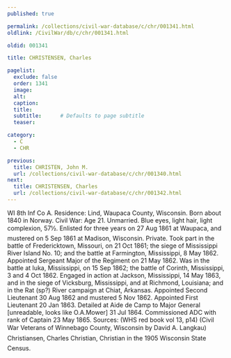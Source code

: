 ```yaml
---
published: true

permalink: /collections/civil-war-database/c/chr/001341.html
oldlink: /CivilWar/db/c/chr/001341.html

oldid: 001341

title: CHRISTENSEN, Charles

pagelist:
  exclude: false
  order: 1341
  image: 
  alt:
  caption:
  title:
  subtitle:      # Defaults to page subtitle
  teaser:

category: 
  - C 
  - CHR

previous:
  title: CHRISTEN, John M.
  url: /collections/civil-war-database/c/chr/001340.html  
next:
  title: CHRISTENSEN, Charles
  url: /collections/civil-war-database/c/chr/001342.html   
---
```

WI 8th Inf Co A. Residence: Lind, Waupaca County, Wisconsin. Born about 1840 in Norway. Civil War: Age 21. Unmarried. Blue eyes, light hair, light complexion, 5&#146;7&frac12;&#148;. Enlisted for three years on 27 Aug 1861 at Waupaca, and mustered on 5 Sep 1861 at Madison, Wisconsin. Private. Took part in the battle of Fredericktown, Missouri, on 21 Oct 1861; the siege of Mississippi River Island No. 10; and the battle at Farmington, Mississippi, 8 May 1862. Appointed Sergeant Major of the Regiment on 21 May 1862. Was in the battle at Iuka, Mississippi, on 15 Sep 1862; the battle of Corinth, Mississippi, 3 and 4 Oct 1862. Engaged in action at Jackson, Mississippi, 14 May 1863, and in the siege of Vicksburg, Mississippi, and at Richmond, Louisiana; and in the Rat (sp?) River campaign at Chiat, Arkansas. Appointed Second Lieutenant 30 Aug 1862 and mustered 5 Nov 1862. Appointed First Lieutenant 20 Jan 1863. Detailed at Aide de Camp to Major General [unreadable, looks like O.A.Mower] 31 Jul 1864. Commissioned ADC with rank of Captain 23 May 1865. Sources: (WHS red book vol 13, p14) (Civil War Veterans of Winnebago County, Wisconsin&#148; by David A. Langkau) &#147;Christiansen, Charles&#148; &#147;Christian, Christian&#148; in the 1905 Wisconsin State Census.